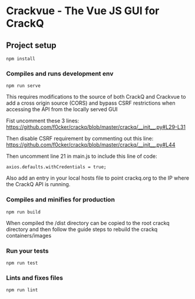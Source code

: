 # Crackvue - The Vue JS GUI for CrackQ

## Project setup
```
npm install
```

### Compiles and runs development env
```
npm run serve
```
This requires modifications to the source of both CrackQ and Crackvue to add a cross origin source (CORS) 
and bypass CSRF restrictions when accessing the API from the locally served GUI

Fist uncomment these 3 lines:
https://github.com/f0cker/crackq/blob/master/crackq/__init__.py#L29-L31

Then disable CSRF requirement by commenting out this line:
https://github.com/f0cker/crackq/blob/master/crackq/__init__.py#L44

Then uncomment line 21 in main.js to include this line of code:
```
axios.defaults.withCredentials = true;
```

Also add an entry in your local hosts file to point crackq.org to the IP where the CrackQ API is running.


### Compiles and minifies for production
```
npm run build
```

When compiled the /dist directory can be copied to the root crackq directory and then follow the guide steps 
to rebuild the crackq containers/images

### Run your tests
```
npm run test
```

### Lints and fixes files
```
npm run lint
```

